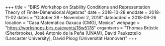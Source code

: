 +++
title = "BIRS Workshop on Stability Conditions and Representation Theory of Finite-Dimensional Algebras"
date = 2018-10-28
enddate = 2018-11-02
dates = "October 28 - November 2, 2018"
dateadded = 2018-09-26
location = "Casa Matemática Oaxaca (CMO), Mexico"
webpage = "https://workshops.birs.ca/events/18w5178"
organisers = "Thomas Brüstle (Sherbrooke), José Antonio de la Peña (UNAM), David Pauksztello (Lancaster University), David Ploog (Universität Hannover)"
+++
